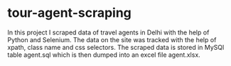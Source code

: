 # tour-agent-scraping
In this project I scraped data of travel agents in Delhi with the help of Python and Selenium.
The data on the site was tracked with the help of xpath, class name and css selectors.
The scraped data is stored in MySQl table agent.sql which is then dumped into an excel file agent.xlsx.
